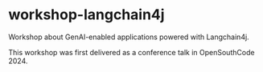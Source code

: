 # workshop-langchain4j

Workshop about GenAI-enabled applications powered with Langchain4j.

This workshop was first delivered as a conference talk in OpenSouthCode 2024.
